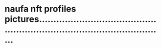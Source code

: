 # naufa nft profiles pictures.................................................................................................
